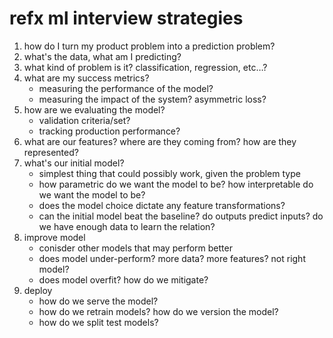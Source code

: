 # refx ml interview strategies

1. how do I turn my product problem into a prediction problem?
2. what's the data, what am I predicting?
3. what kind of problem is it?  classification, regression, etc…?
4. what are my success metrics?
   - measuring the performance of the model?
   - measuring the impact of the system?  asymmetric loss?
5. how are we evaluating the model?
   - validation criteria/set?
   - tracking production performance?
6. what are our features?  where are they coming from?  how are they represented?
7. what's our initial model?
   - simplest thing that could possibly work, given the problem type
   - how parametric do we want the model to be?  how interpretable do we want the model to be?
   - does the model choice dictate any feature transformations?
   - can the initial model beat the baseline?  do outputs predict inputs?  do we have enough data to learn the relation?
8. improve model
   - conisder other models that may perform better
   - does model under-perform?  more data?  more features?  not right model?
   - does model overfit? how do we mitigate?
9. deploy
   - how do we serve the model?
   - how do we retrain models? how do we version the model?
   - how do we split test models?